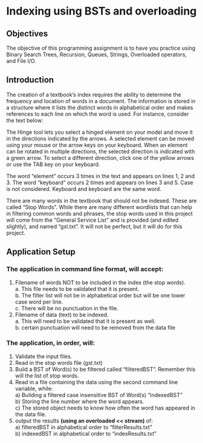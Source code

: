 # Indexing using BSTs and overloading

## Objectives
The objective of this programming assignment is to have you practice using Binary Search Trees, Recursion, Queues, Strings, 
Overloaded operators, and File I/O.

## Introduction
The creation of a textbook’s index requires the ability to determine the frequency and location of words in a document.
The information is stored in a structure where it lists the distinct words in alphabetical order and makes references to each
line on which the word is used. For instance, consider the text below:

The Hinge tool lets you select a hinged element on your model and move it in the directions indicated by the arrows. A selected
element can be moved using your mouse or the arrow keys on your keyboard. When an element can be rotated in multiple directions,
the selected direction is indicated with a green arrow. To select a different direction, click one of the yellow arrows or use
the TAB key on your keyboard.

The word “element” occurs 3 times in the text and appears on lines 1, 2 and 3. The word “keyboard” occurs 2 times and appears on
lines 3 and 5. Case is not considered. Keyboard and keyboard are the same word. 

There are many words in the textbook that should not be indexed. These are called “Stop Words”. While there are many different wordlists
that can help in filtering common words and phrases, the stop words used in this project will come from the “General Service List”
and is provided (and edited slightly), and named “gsl.txt”. It will not be perfect, but it will do for this project. 

## Application Setup
### The application in command line format, will accept:
1.	Filename of words NOT to be included in the index (the stop words).<br> 
  a.	This file needs to be validated that it is present.<br>
  b.	The filter list will not be in alphabetical order but will be one lower case word per line.<br>
  c.	There will be no punctuation in the file.<br>
2.	Filename of data (text) to be indexed.<br>
  a.	This will need to be validated that it is present as well.<br>
  b.	certain punctuation will need to be removed from the data file<br>
  
### The application, in order, will:
1)	Validate the input files.<br>
2)	Read in the stop words file (gst.txt)<br>
3)	Build a BST of Word(s) to be filtered called “filteredBST”.  Remember this will the list of stop words.<br>
4)	Read in a file containing the data using the second command line variable, while:<br>
  a)	Building a filtered case insensitive BST of Word(s) “indexedBST”<br>
  b)	Storing the line number where the word appears.<br>
  c)	The stored object needs to know how often the word has appeared in the data file.<br>
5)	output the results **(using an overloaded << stream)** of:<br>
  a)	filteredBST in alphabetical order to “filterResults.txt”<br>
  b)	indexedBST in alphabetical order to “indexResults.txt”<br>
